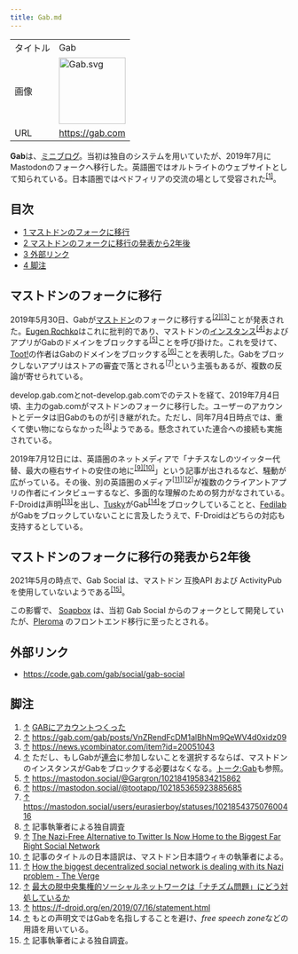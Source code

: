 ```yaml
---
title: Gab.md
---
```

<div>

|          |                                                                                                                                                                                                                                                                |
|----------|----------------------------------------------------------------------------------------------------------------------------------------------------------------------------------------------------------------------------------------------------------------|
| タイトル | Gab                                                                                                                                                                                                                                                            |
| 画像     | [<img src="/images/thumb/2/28/Gab.svg/120px-Gab.svg.png" srcset="/images/thumb/2/28/Gab.svg/180px-Gab.svg.png 1.5x, /images/thumb/2/28/Gab.svg/240px-Gab.svg.png 2x" width="120" height="120" alt="Gab.svg" />](/%E3%83%95%E3%82%A1%E3%82%A4%E3%83%AB:Gab.svg) |
| URL      | <a href="https://gab.com" rel="nofollow">https://gab.com</a>                                                                                                                                                                                                   |

  

**Gab**は、[ミニブログ](/%E3%83%9F%E3%83%8B%E3%83%96%E3%83%AD%E3%82%B0 "ミニブログ")。当初は独自のシステムを用いていたが、2019年7月にMastodonのフォークへ移行した。英語圏ではオルトライトのウェブサイトとして知られている。日本語圏ではペドフィリアの交流の場として受容された<sup>[\[1\]](#cite_note-1)</sup>。

<div>

<div lang="ja" dir="ltr">

## 目次

</div>

-   [1 マストドンのフォークに移行](#.E3.83.9E.E3.82.B9.E3.83.88.E3.83.89.E3.83.B3.E3.81.AE.E3.83.95.E3.82.A9.E3.83.BC.E3.82.AF.E3.81.AB.E7.A7.BB.E8.A1.8C)
-   [2 マストドンのフォークに移行の発表から2年後](#.E3.83.9E.E3.82.B9.E3.83.88.E3.83.89.E3.83.B3.E3.81.AE.E3.83.95.E3.82.A9.E3.83.BC.E3.82.AF.E3.81.AB.E7.A7.BB.E8.A1.8C.E3.81.AE.E7.99.BA.E8.A1.A8.E3.81.8B.E3.82.892.E5.B9.B4.E5.BE.8C)
-   [3 外部リンク](#.E5.A4.96.E9.83.A8.E3.83.AA.E3.83.B3.E3.82.AF)
-   [4 脚注](#.E8.84.9A.E6.B3.A8)

</div>

## マストドンのフォークに移行

2019年5月30日、Gabが[マストドン](/Mastodon "Mastodon")のフォークに移行する<sup>[\[2\]](#cite_note-2)[\[3\]](#cite_note-3)</sup>ことが発表された。[Eugen Rochko](/Gargron "Gargron")はこれに批判的であり、マストドンの[インスタンス](/%E3%82%A4%E3%83%B3%E3%82%B9%E3%82%BF%E3%83%B3%E3%82%B9 "インスタンス")<sup>[\[4\]](#cite_note-4)</sup>およびアプリがGabのドメインをブロックする<sup>[\[5\]](#cite_note-5)</sup>ことを呼び掛けた。これを受けて、[Toot!](/Toot! "Toot!")の作者はGabのドメインをブロックする<sup>[\[6\]](#cite_note-6)</sup>ことを表明した。Gabをブロックしないアプリはストアの審査で落とされる<sup>[\[7\]](#cite_note-7)</sup>という主張もあるが、複数の反論が寄せられている。

develop.gab.comとnot-develop.gab.comでのテストを経て、2019年7月4日頃、主力のgab.comがマストドンのフォークに移行した。ユーザーのアカウントとデータは旧Gabのものが引き継がれた。ただし、同年7月4日時点では、重くて使い物にならなかった<sup>[\[8\]](#cite_note-8)</sup>ようである。懸念されていた連合への接続も実施されている。

2019年7月12日には、英語圏のネットメディアで「ナチスなしのツイッター代替、最大の極右サイトの安住の地に<sup>[\[9\]](#cite_note-9)[\[10\]](#cite_note-10)</sup>」という記事が出されるなど、騒動が広がっている。その後、別の英語圏のメディア<sup>[\[11\]](#cite_note-11)[\[12\]](#cite_note-12)</sup>が複数のクライアントアプリの作者にインタビューするなど、多面的な理解のための努力がなされている。F-Droidは声明<sup>[\[13\]](#cite_note-13)</sup>を出し、[Tusky](/Tusky "Tusky")がGab<sup>[\[14\]](#cite_note-14)</sup>をブロックしていることと、[Fedilab](/Fedilab "Fedilab")がGabをブロックしていないことに言及したうえで、F-Droidはどちらの対応も支持するとしている。

## マストドンのフォークに移行の発表から2年後

2021年5月の時点で、Gab Social は、マストドン 互換API および ActivityPub を使用していないようである<sup>[\[15\]](#cite_note-15)</sup>。

この影響で、 [Soapbox](/Soapbox "Soapbox") は、当初 Gab Social からのフォークとして開発していたが、[Pleroma](/Pleroma "Pleroma") のフロントエンド移行に至ったとされる。

## 外部リンク

-   <a href="https://code.gab.com/gab/social/gab-social" rel="nofollow">https://code.gab.com/gab/social/gab-social</a>

## 脚注

<div>

1.  [↑](#cite_ref-1) <a href="https://silossowski.hatenablog.com/entry/20171225/1514134770" rel="nofollow">GABにアカウントつくった</a>
2.  [↑](#cite_ref-2) <a href="https://gab.com/gab/posts/VnZRendFcDM1alBhNm9QeWV4d0xidz09" rel="nofollow">https://gab.com/gab/posts/VnZRendFcDM1alBhNm9QeWV4d0xidz09</a>
3.  [↑](#cite_ref-3) <a href="https://news.ycombinator.com/item?id=20051043" rel="nofollow">https://news.ycombinator.com/item?id=20051043</a>
4.  [↑](#cite_ref-4) ただし、もしGabが[連合](/%E9%80%A3%E5%90%88 "連合")に参加しないことを選択するならば、マストドンのインスタンスがGabをブロックする必要はなくなる。[トーク:Gab](/%E3%83%88%E3%83%BC%E3%82%AF:Gab "トーク:Gab")も参照。
5.  [↑](#cite_ref-5) <a href="https://mastodon.social/@Gargron/102184195834215862" rel="nofollow">https://mastodon.social/@Gargron/102184195834215862</a>
6.  [↑](#cite_ref-6) <a href="https://mastodon.social/@tootapp/102185365923885685" rel="nofollow">https://mastodon.social/@tootapp/102185365923885685</a>
7.  [↑](#cite_ref-7) <a href="https://mastodon.social/users/eurasierboy/statuses/102185437507600416" rel="nofollow">https://mastodon.social/users/eurasierboy/statuses/102185437507600416</a>
8.  [↑](#cite_ref-8) 記事執筆者による独自調査
9.  [↑](#cite_ref-9) <a href="https://www.vice.com/en_us/article/mb8y3x/the-nazi-free-alternative-to-twitter-is-now-home-to-the-biggest-far-right-social-network" rel="nofollow">The Nazi-Free Alternative to Twitter Is Now Home to the Biggest Far Right Social Network</a>
10. [↑](#cite_ref-10) 記事のタイトルの日本語訳は、マストドン日本語ウィキの執筆者による。
11. [↑](#cite_ref-11) <a href="https://www.theverge.com/2019/7/12/20691957/mastodon-decentralized-social-network-gab-migration-fediverse-app-blocking" rel="nofollow">How the biggest decentralized social network is dealing with its Nazi problem - The Verge</a>
12. [↑](#cite_ref-12) <a href="https://blog.crazynewworld.net/2019/07/14/%e6%9c%80%e5%a4%a7%e3%81%ae%e9%9d%9e%e4%b8%ad%e5%a4%ae%e9%9b%86%e6%a8%a9%e7%9a%84%e3%82%bd%e3%83%bc%e3%82%b7%e3%83%a3%e3%83%ab%e3%83%8d%e3%83%83%e3%83%88%e3%83%af%e3%83%bc%e3%82%af%e3%81%af%e3%80%8c/" rel="nofollow">最大の脱中央集権的ソーシャルネットワークは「ナチズム問題」にどう対処しているか</a>
13. [↑](#cite_ref-13) <a href="https://f-droid.org/en/2019/07/16/statement.html" rel="nofollow">https://f-droid.org/en/2019/07/16/statement.html</a>
14. [↑](#cite_ref-14) もとの声明文ではGabを名指しすることを避け、*free speech zone*などの用語を用いている。
15. [↑](#cite_ref-15) 記事執筆者による独自調査。

</div>

</div>
